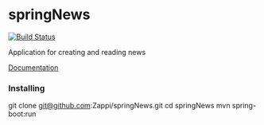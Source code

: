 # springNews

[![Build Status](https://travis-ci.org/Zappi/springNews.svg?branch=master)](https://travis-ci.org/Zappi/springNews)

Application for creating and reading news

[Documentation](documentation/description.md)

### Installing 

git clone git@github.com:Zappi/springNews.git
cd springNews
mvn spring-boot:run

